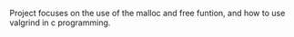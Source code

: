 Project focuses on the use of the malloc and free funtion, and how to use valgrind in c programming.
